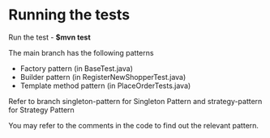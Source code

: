 # Running the tests

Run the test - **$mvn test**

The main branch has the following patterns
* Factory pattern (in BaseTest.java)
* Builder pattern (in RegisterNewShopperTest.java)
* Template method pattern (in PlaceOrderTests.java)

Refer to branch singleton-pattern for Singleton Pattern and strategy-pattern for Strategy Pattern

You may refer to the comments in the code to find out the relevant pattern.